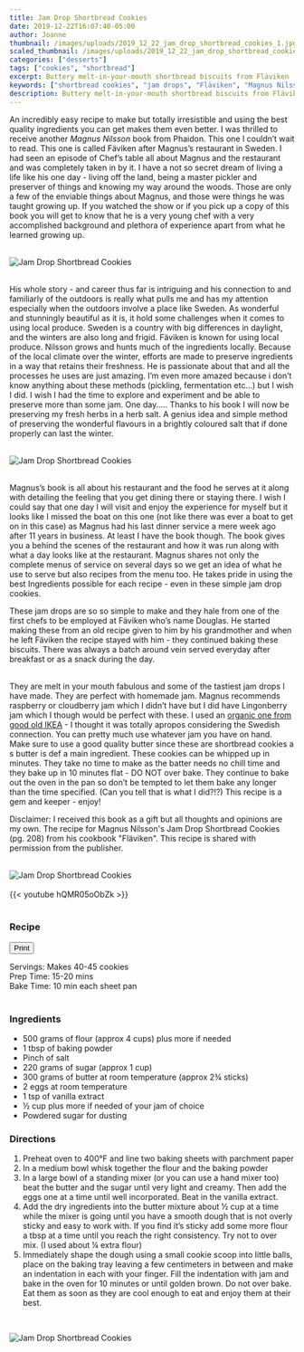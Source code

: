 ```yaml
---
title: Jam Drop Shortbread Cookies
date: 2019-12-22T16:07:40-05:00
author: Joanne
thumbnail: /images/uploads/2019_12_22_jam_drop_shortbread_cookies_1.jpg
scaled_thumbnail: /images/uploads/2019_12_22_jam_drop_shortbread_cookies_0.jpg
categories: ["desserts"]
tags: ["cookies", "shortbread"]
excerpt: Buttery melt-in-your-mouth shortbread biscuits from Fläviken 
keywords: ["shortbread cookies", "jam drops", "Fläviken", "Magnus Nilsson"]
description: Buttery melt-in-your-mouth shortbread biscuits from Fläviken 
---
```

<span class="blog-text">

An incredibly easy recipe to make but totally irresistible and using the best quality ingredients you can get makes them even better. I was thrilled to receive another _Magnus Nilsson_ book from Phaidon. This one I couldn’t wait to read. This one is called Fäviken after Magnus’s restaurant in Sweden. I had seen an episode of Chef’s table all about Magnus and the restaurant and was completely taken in by it. I have a not so secret dream of living a life like his one day - living off the land, being a master pickler and preserver of things and knowing my way around the woods. Those are only a few of the enviable things about Magnus, and those were things he was taught growing up. If you watched the show or if you pick up a copy of this book you will get to know that he is a very young chef with a very accomplished background and plethora of experience apart from what he learned growing up. 
</br>
</br>

![Jam Drop Shortbread Cookies](/images/uploads/2019_12_22_jam_drop_shortbread_cookies_2.jpg)
</br>
</br>

His whole story - and career thus far is intriguing and his connection to and familiarly of the outdoors is really what pulls me and has my attention especially when the outdoors involve a place like Sweden. As wonderful and stunningly beautiful as it is, it hold some challenges when it comes to using local produce. Sweden is a country with big differences in daylight, and the winters are also long and frigid. Fäviken is known for using local produce. Nilsson grows and hunts much of the ingredients locally. Because of the local climate over the winter, efforts are made to preserve ingredients in a way that retains their freshness. He is passionate about that and all the processes he uses are just amazing. I’m even more amazed because i don’t know anything about these methods (pickling, fermentation etc...) but I wish I did. I wish I had the time to explore and experiment and be able to preserve more than some jam. One day..... Thanks to his book I will now be preserving my fresh herbs in a herb salt. A genius idea and simple method of preserving the wonderful flavours in a brightly coloured salt that if done properly can last the winter. 
</br>
</br>

![Jam Drop Shortbread Cookies](/images/uploads/2019_12_22_jam_drop_shortbread_cookies_3.jpg)
</br>
</br>

Magnus’s book is all about his restaurant and the food he serves at it along with detailing the feeling that you get dining there or staying there. I wish I could say that one day I will visit and enjoy the experience for myself but it looks like I missed the boat on this one (not like there was ever a boat to get on in this case) as Magnus had his last dinner service  a mere week ago after 11 years in business. At least I have the book though. The book gives you a behind the scenes of the restaurant and how it was run along with what a day looks like at the restaurant. Magnus shares not only the complete menus of service on several days so we get an idea of what he use to serve but also recipes from the menu too. He takes pride in using the best Ingredients possible for each recipe - even in these simple jam drop cookies.
</br>

These jam drops are so so simple to make and they hale from one of the first chefs to be employed at Fäviken who’s name Douglas. He started making these from an old recipe given to him by his grandmother and when he left Fäviken the recipe stayed with him - they continued baking these biscuits. There was always a batch around vein served everyday after breakfast or as a snack during the day. 
</br>
</br>

They are melt in your mouth fabulous and some of the tastiest jam drops I have made. They are perfect with homemade jam. Magnus recommends raspberry or cloudberry jam which I didn’t have but I did have 
Lingonberry jam which I though would be perfect with these. I used an [organic one from good old IKEA](https://www.ikea.com/ca/en/p/sylt-lingon-lingonberry-preserves-organic-10308626/) - I thought it was totally apropos considering the Swedish connection. You can pretty much use whatever jam you have on hand. Make sure to use a good quality butter since these are shortbread cookies a s butter is def a main ingredient. These cookies can be whipped up in minutes. They take no time to make as the batter needs no chill time and they bake up in 10 minutes flat - DO NOT over bake. They continue to bake out the oven in the pan so don’t be tempted to let them bake any longer than the time specified. (Can you tell that is what I did?!?) This recipe is a gem and keeper - enjoy! 
</br>

Disclaimer: I received this book as a gift but all thoughts and opinions are my own. The recipe for Magnus Nilsson's Jam Drop Shortbread Cookies (pg. 208) from his cookbook "Fläviken". This recipe is shared with permission from the publisher.
</br>
</br>

![Jam Drop Shortbread Cookies](/images/uploads/2019_12_22_jam_drop_shortbread_cookies_4.jpg)
</br>
</br>
{{< youtube hQMR05oObZk >}}
</br>
</br>
</span>

### Recipe
<div print_button><form>
<input type="button" value="Print" class="btn__print" onClick="window.print()">
</form></div>

<div>Servings: <span itemprop="recipeYield">Makes 40-45 cookies</div>
<div>Prep Time: <meta itemprop="prepTime" content="PT20M">15-20 mins</div>
<div>Bake Time: <meta itemprop="cookTime" content="PT10M">10 min each sheet pan</div>
</br>

### Ingredients

* <span itemprop="ingredients">500 grams of flour (approx 4 cups) plus more if needed</span>
* <span itemprop="ingredients">1 tbsp of baking powder </span>
* <span itemprop="ingredients">Pinch of salt </span>
* <span itemprop="ingredients">220 grams of sugar (approx 1 cup) </span>
* <span itemprop="ingredients">300 grams of butter at room temperature (approx 2&frac34; sticks) </span>
* <span itemprop="ingredients">2 eggs at room temperature</span>
* <span itemprop="ingredients">1 tsp of vanilla extract </span>
* <span itemprop="ingredients">&frac12; cup plus more if needed of your jam of choice </span>
* <span itemprop="ingredients">Powdered sugar for dusting </span>

### Directions 

1. Preheat oven to 400°F and line two baking sheets with parchment paper 
1. In a medium bowl whisk together the flour and the baking powder 
1. In a large bowl of a standing mixer (or you can use a hand mixer too) beat the butter and the sugar until very light and creamy. Then add the eggs one at a time until well incorporated. Beat in the vanilla extract. 
1. Add the dry ingredients into the butter mixture about &frac12; cup at a time while the mixer is  going until you have a smooth dough that is not overly sticky and easy to work with. If you find it’s sticky add some more flour a tbsp at a time until you reach the right consistency. Try not to over mix. (I used about &frac14; extra flour) 
1. Immediately shape the dough using a small cookie scoop into little balls, place on the baking tray leaving a few centimeters in between and make an indentation in each with your finger. Fill the indentation with jam and bake in the oven for 10 minutes or until golden brown. Do not over bake. Eat them as soon as they are cool enough to eat and enjoy them at their best. 

</br>

![Jam Drop Shortbread Cookies](/images/uploads/2019_12_22_jam_drop_shortbread_cookies_5.jpg)